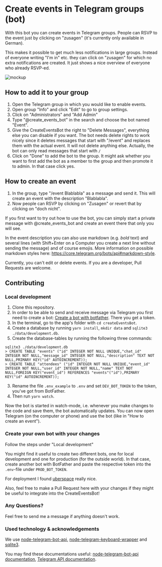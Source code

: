 # Create events in Telegram groups (bot)

With this bot you can create events in Telegram groups. People can RSVP to the event just by clicking on "zusagen" (it's currently only available in German).

This makes it possible to get much less notifications in large groups. Instead of everyone writing "I'm in" etc. they can click on "zusagen" for which no extra notifications are created. It just shows a nice overview of everyone who already RSVP-ed.

![mockup](https://user-images.githubusercontent.com/3832093/63650315-994cd480-c749-11e9-9787-97904e2d4a05.jpg)


## How to add it to your group

1. Open the Telegram group in which you would like to enable events.
2. Open group "Info" and click "Edit" to go to group settings.
3. Click on "Administrators" and "Add Admin"
4. Type "@create_events_bot" in the search and choose the bot named "Event".
5. Give the CreateEventsBot the right to "Delete Messages", everything else you can disable if you want.
   The bot needs delete rights to work nicely since it deletes messages that start with "/event" and replaces them with the actual event. It will not delete anything else. Actually, the bot can only read messages that start with `/`
6. Click on "Done" to add the bot to the group. It might ask whether you want to first add the bot as a member to the group and then promote it to admin. In that case click yes.

## How to create an event

1. In the group, type "/event Blablabla" as a message and send it. This will create an event with the description "Blablabla".
2. Now people can RSVP by clicking on "Zusagen" or revert that by clicking on "doch nicht".

If you first want to try out how to use the bot, you can simply start a private message with @create_events_bot and create an event there that only you will see.

In the event description you can also use markdown (e.g. _bold_ text) and several lines (with Shift+Enter on a Computer you create a next line without sending the message) and of course emojis. More information on possible markdown styles here: https://core.telegram.org/bots/api#markdown-style.

Currently, you can't edit or delete events. If you are a developer, Pull Requests are welcome.

## Contributing

### Local development

1. Clone this repository. 
2. In order to be able to send and receive message via Telegram you first need to create a bot: [Create a bot with botfather](https://core.telegram.org/bots#3-how-do-i-create-a-bot). There you get a token.
3. In the terminal, go to the app's folder with `cd createEventsBot`.
4. Create a database by running `yarn install`, `mkdir data` and `sqlite3 ./data/development.db`.
5. Create the database-tables by running the following three commands:
```
sqlite3 ./data/development.db
> CREATE TABLE "events" ("id" INTEGER NOT NULL UNIQUE,"chat_id" INTEGER NOT NULL,"message_id" INTEGER NOT NULL,"description" TEXT NOT NULL,PRIMARY KEY("id" AUTOINCREMENT));
> CREATE TABLE "attendees" ("id" INTEGER NOT NULL UNIQUE,"event_id" INTEGER NOT NULL,"user_id" INTEGER NOT NULL,"name" TEXT NOT NULL,FOREIGN KEY("event_id") REFERENCES "events"("id"),PRIMARY KEY("id" AUTOINCREMENT));
```

3. Rename the file `.env_example` to `.env` and set `DEV_BOT_TOKEN` to the token, you've got from BotFather. 
4. Then run `yarn watch`.

Now the bot is started in watch-mode, i.e. whenever you make changes to the code and save them, the bot automatically updates. You can now open Telegram (on the computer or phone) and use the bot (like in "How to create an event"). 

### Create your own bot with your changes

Follow the steps under "Local development"

You might find it useful to create two different bots, one for local development and one for production (for the outside world). In that case, create another bot with BotFather and paste the respective token into the `.env`-file under `PROD_BOT_TOKEN`.

For deployment I found [uberspace](https://uberspace.de/) really nice.

Also, feel free to make a Pull Request here with your changes if they might be useful to integrate into the CreateEventsBot!

### Any Questions?

Feel free to send me a message if anything doesn't work.

### Used technology & acknowledgements

We use [node-telegram-bot-api](https://github.com/yagop/node-telegram-bot-api), [node-telegram-keyboard-wrapper](https://github.com/alexandercerutti/node-telegram-keyboard-wrapper) and [sqlite3](https://github.com/mapbox/node-sqlite3).

You may find these documentations useful: [node-telegram-bot-api documentation](https://github.com/yagop/node-telegram-bot-api/blob/0b8ca03b54ac3361c2f656e2fa23c0e4423e49e5/doc/api.md), [Telegram API documentation](https://core.telegram.org/bots/api).
